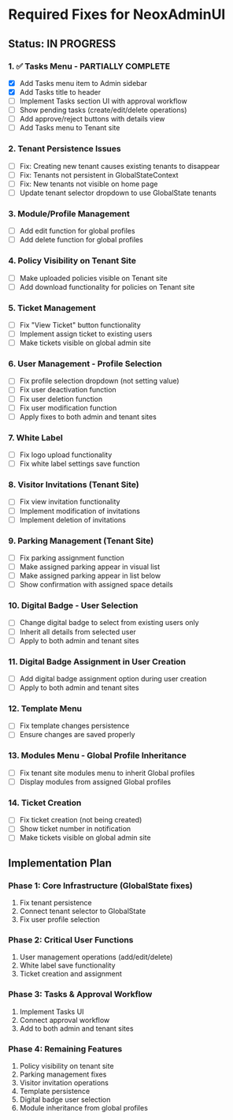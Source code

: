 # Required Fixes for NeoxAdminUI

## Status: IN PROGRESS

### 1. ✅ Tasks Menu - PARTIALLY COMPLETE
- [x] Add Tasks menu item to Admin sidebar
- [x] Add Tasks title to header
- [ ] Implement Tasks section UI with approval workflow
- [ ] Show pending tasks (create/edit/delete operations)
- [ ] Add approve/reject buttons with details view
- [ ] Add Tasks menu to Tenant site

### 2. Tenant Persistence Issues
- [ ] Fix: Creating new tenant causes existing tenants to disappear
- [ ] Fix: Tenants not persistent in GlobalStateContext
- [ ] Fix: New tenants not visible on home page
- [ ] Update tenant selector dropdown to use GlobalState tenants

### 3. Module/Profile Management
- [ ] Add edit function for global profiles
- [ ] Add delete function for global profiles

### 4. Policy Visibility on Tenant Site
- [ ] Make uploaded policies visible on Tenant site
- [ ] Add download functionality for policies on Tenant site

### 5. Ticket Management
- [ ] Fix "View Ticket" button functionality
- [ ] Implement assign ticket to existing users
- [ ] Make tickets visible on global admin site

### 6. User Management - Profile Selection
- [ ] Fix profile selection dropdown (not setting value)
- [ ] Fix user deactivation function
- [ ] Fix user deletion function
- [ ] Fix user modification function
- [ ] Apply fixes to both admin and tenant sites

### 7. White Label
- [ ] Fix logo upload functionality
- [ ] Fix white label settings save function

### 8. Visitor Invitations (Tenant Site)
- [ ] Fix view invitation functionality
- [ ] Implement modification of invitations
- [ ] Implement deletion of invitations

### 9. Parking Management (Tenant Site)
- [ ] Fix parking assignment function
- [ ] Make assigned parking appear in visual list
- [ ] Make assigned parking appear in list below
- [ ] Show confirmation with assigned space details

### 10. Digital Badge - User Selection
- [ ] Change digital badge to select from existing users only
- [ ] Inherit all details from selected user
- [ ] Apply to both admin and tenant sites

### 11. Digital Badge Assignment in User Creation
- [ ] Add digital badge assignment option during user creation
- [ ] Apply to both admin and tenant sites

### 12. Template Menu
- [ ] Fix template changes persistence
- [ ] Ensure changes are saved properly

### 13. Modules Menu - Global Profile Inheritance
- [ ] Fix tenant site modules menu to inherit Global profiles
- [ ] Display modules from assigned Global profiles

### 14. Ticket Creation
- [ ] Fix ticket creation (not being created)
- [ ] Show ticket number in notification
- [ ] Make tickets visible on global admin site

## Implementation Plan

### Phase 1: Core Infrastructure (GlobalState fixes)
1. Fix tenant persistence
2. Connect tenant selector to GlobalState
3. Fix user profile selection

### Phase 2: Critical User Functions
1. User management operations (add/edit/delete)
2. White label save functionality
3. Ticket creation and assignment

### Phase 3: Tasks & Approval Workflow
1. Implement Tasks UI
2. Connect approval workflow
3. Add to both admin and tenant sites

### Phase 4: Remaining Features
1. Policy visibility on tenant site
2. Parking management fixes
3. Visitor invitation operations
4. Template persistence
5. Digital badge user selection
6. Module inheritance from global profiles
